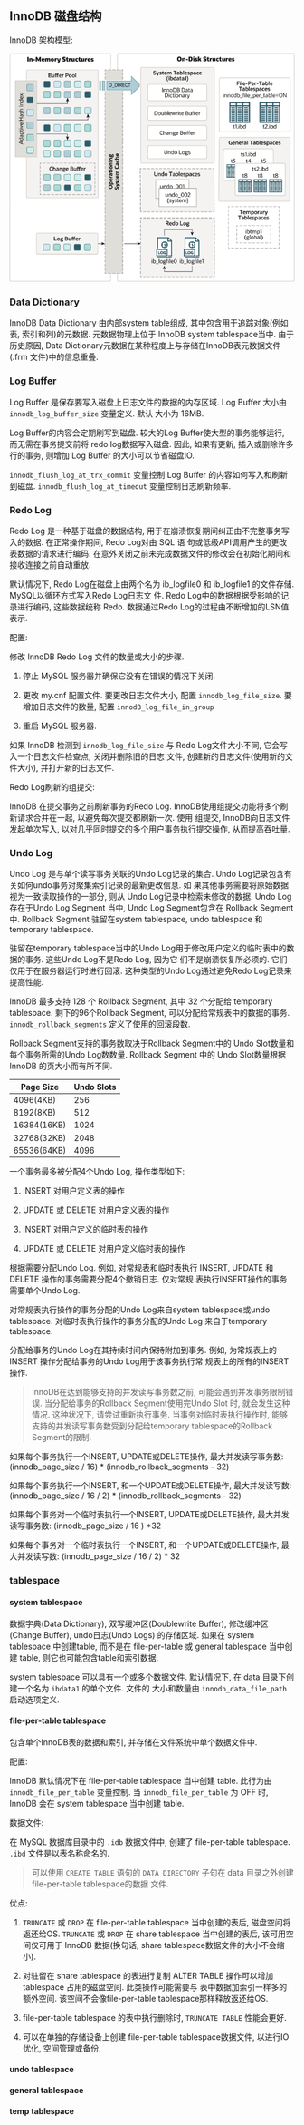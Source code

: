 ## InnoDB 磁盘结构

InnoDB 架构模型:

![image](/images/mysql_innodb_architecture.png)

### Data Dictionary

InnoDB Data Dictionary 由内部system table组成, 其中包含用于追踪对象(例如表, 索引和列)的元数据. 元数据物理上位于
InnoDB system tablespace当中. 由于历史原因, Data Dictionary元数据在某种程度上与存储在InnoDB表元数据文件(.frm
文件)中的信息重叠.

### Log Buffer

Log Buffer 是保存要写入磁盘上日志文件的数据的内存区域. Log Buffer 大小由 `innodb_log_buffer_size` 变量定义. 默认
大小为 16MB. 

Log Buffer的内容会定期刷写到磁盘. 较大的Log Buffer使大型的事务能够运行, 而无需在事务提交前将 redo log数据写入磁盘.
因此, 如果有更新, 插入或删除许多行的事务, 则增加 Log Buffer 的大小可以节省磁盘IO.

`innodb_flush_log_at_trx_commit` 变量控制 Log Buffer 的内容如何写入和刷新到磁盘. `innodb_flush_log_at_timeout`
变量控制日志刷新频率.

### Redo Log

Redo Log 是一种基于磁盘的数据结构, 用于在崩溃恢复期间纠正由不完整事务写入的数据. 在正常操作期间, Redo Log对由 SQL 语
句或低级API调用产生的更改表数据的请求进行编码. 在意外关闭之前未完成数据文件的修改会在初始化期间和接收连接之前自动重放.

默认情况下, Redo Log在磁盘上由两个名为 ib_logfile0 和 ib_logfile1 的文件存储. MySQL以循环方式写入Redo Log日志文
件. Redo Log中的数据根据受影响的记录进行编码, 这些数据统称 Redo.  数据通过Redo Log的过程由不断增加的LSN值表示.

配置:

修改 InnoDB Redo Log 文件的数量或大小的步骤.

1) 停止 MySQL 服务器并确保它没有在错误的情况下关闭.

2) 更改 my.cnf 配置文件. 要更改日志文件大小, 配置 `innodb_log_file_size`. 要增加日志文件的数量, 配置 `innodB_log_file_in_group`

3) 重启 MySQL 服务器.

如果 InnoDB 检测到 `innodb_log_file_size` 与 Redo Log文件大小不同, 它会写入一个日志文件检查点, 关闭并删除旧的日志
文件, 创建新的日志文件(使用新的文件大小), 并打开新的日志文件.

Redo Log刷新的组提交:

InnoDB 在提交事务之前刷新事务的Redo Log. InnoDB使用组提交功能将多个刷新请求合并在一起, 以避免每次提交都刷新一次. 使用
组提交, InnoDB向日志文件发起单次写入, 以对几乎同时提交的多个用户事务执行提交操作, 从而提高吞吐量.

### Undo Log

Undo Log 是与单个读写事务关联的Undo Log记录的集合. Undo Log记录包含有关如何undo事务对聚集索引记录的最新更改信息. 如
果其他事务需要将原始数据视为一致读取操作的一部分, 则从 Undo Log记录中检索未修改的数据. Undo Log存在于Undo Log Segment
当中, Undo Log Segment包含在 Rollback Segment 中. Rollback Segment 驻留在system tablespace, undo tablespace
和temporary tablespace.

驻留在temporary tablespace当中的Undo Log用于修改用户定义的临时表中的数据的事务. 这些Undo Log不是Redo Log, 因为它
们不是崩溃恢复所必须的. 它们仅用于在服务器运行时进行回滚. 这种类型的Undo Log通过避免Redo Log记录来提高性能.

InnoDB 最多支持 128 个 Rollback Segment, 其中 32 个分配给 temporary tablespace. 剩下的96个Rollback Segment,
可以分配给常规表中的数据的事务. `innodb_rollback_segments` 定义了使用的回滚段数.

Rollback Segment支持的事务数取决于Rollback Segment中的 Undo Slot数量和每个事务所需的Undo Log数数量. Rollback 
Segment 中的 Undo Slot数量根据 InnoDB 的页大小而有所不同.

| Page Size | Undo Slots |
| --------- | ---------- |
| 4096(4KB) | 256 |
| 8192(8KB) | 512 |
| 16384(16KB) | 1024 |
| 32768(32KB) | 2048 |
| 65536(64KB) | 4096 |

一个事务最多被分配4个Undo Log, 操作类型如下:

1. INSERT 对用户定义表的操作

2. UPDATE 或 DELETE 对用户定义表的操作

3. INSERT 对用户定义的临时表的操作

4. UPDATE 或 DELETE 对用户定义临时表的操作

根据需要分配Undo Log. 例如, 对常规表和临时表执行 INSERT, UPDATE 和 DELETE 操作的事务需要分配4个撤销日志. 仅对常规
表执行INSERT操作的事务需要单个Undo Log.

对常规表执行操作的事务分配的Undo Log来自system tablespace或undo tablespace. 对临时表执行操作的事务分配的Undo Log
来自于temporary tablespace.

分配给事务的Undo Log在其持续时间内保持附加到事务. 例如, 为常规表上的 INSERT 操作分配给事务的Undo Log用于该事务执行常
规表上的所有的INSERT操作.

> InnoDB在达到能够支持的并发读写事务数之前, 可能会遇到并发事务限制错误. 当分配给事务的Rollback Segment使用完Undo Slot
时, 就会发生这种情况. 这种状况下, 请尝试重新执行事务.
> 当事务对临时表执行操作时, 能够支持的并发读写事务数受到分配给temporary tablespace的Rollback Segment的限制.

如果每个事务执行一个INSERT, UPDATE或DELETE操作, 最大并发读写事务数: 
(innodb_page_size / 16) * (innodb_rollback_segments - 32)


如果每个事务执行一个INSERT, 和一个UPDATE或DELETE操作, 最大并发读写数:
(innodb_page_size / 16 / 2) * (innodb_rollback_segments - 32)

如果每个事务对一个临时表执行一个INSERT, UPDATE或DELETE操作, 最大并发读写事务数: 
(innodb_page_size / 16 ) *32

如果每个事务对一个临时表执行一个INSERT, 和一个UPDATE或DELETE操作, 最大并发读写数:
(innodb_page_size / 16 / 2) * 32

### tablespace

#### system tablespace

数据字典(Data Dictionary), 双写缓冲区(Doublewrite Buffer), 修改缓冲区(Change Buffer), undo日志(Undo Logs)
的存储区域. 如果在 system tablespace 中创建table, 而不是在 file-per-table 或 general tablespace 当中创建 table,
则它也可能包含table和索引数据.

system tablespace 可以具有一个或多个数据文件. 默认情况下, 在 data 目录下创建一个名为 `ibdata1` 的单个文件. 文件的
大小和数量由 `innodb_data_file_path` 启动选项定义.

#### file-per-table tablespace

包含单个InnoDB表的数据和索引, 并存储在文件系统中单个数据文件中.

配置:

InnoDB 默认情况下在 file-per-table tablespace 当中创建 table. 此行为由 `innodb_file_per_table` 变量控制.
当 `innodb_file_per_table` 为 OFF 时, InnoDB 会在 system tablespace 当中创建 table.

数据文件:

在 MySQL 数据库目录中的 `.idb` 数据文件中, 创建了 file-per-table tablespace. `.ibd` 文件是以表名称命名的.

> 可以使用 `CREATE TABLE` 语句的 `DATA DIRECTORY` 子句在 data 目录之外创建 file-per-table tablespace的数据
文件.

优点:

1. `TRUNCATE` 或 `DROP` 在 file-per-table tablespace 当中创建的表后, 磁盘空间将返还给OS. `TRUNCATE` 或 `DROP` 
在 share tablespace 当中创建的表后, 该可用空间仅可用于 InnoDB 数据(换句话, share tablespace数据文件的大小不会缩小).

2. 对驻留在 share tablespace 的表进行复制 ALTER TABLE 操作可以增加 tablespace 占用的磁盘空间. 此类操作可能需要与
表中数据加索引一样多的额外空间. 该空间不会像file-per-table tablespace那样释放返还给OS.

3. file-per-table tablespace 的表中执行删除时, `TRUNCATE TABLE` 性能会更好.

4. 可以在单独的存储设备上创建 file-per-table tablespace数据文件, 以进行IO优化, 空间管理或备份.
 

#### undo tablespace

#### general tablespace

#### temp tablespace
